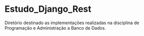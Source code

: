 # Estudo_Django_Rest
Diretório destinado as implementações realizadas na disciplina de Programação e Administração a Banco de Dados.
